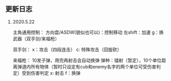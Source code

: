 更新日志
---
1. 2020.5.22 

    主角通用控制：
    方向盘/ASDW(貌似也可以)：控制移动
    左shift：加速
    g：换武器（双手剑/来福枪）
    
    双手剑：
    x：攻击（四段连击）
    c: 特殊攻击（回旋砍）
    
    来福枪：
    10发子弹，用完再射击会自动换弹
    弹种：镭射（暂定），10个单位距离弹道内所有物体（暂时只设定有cub和enemy名字的两个单位可受伤害判定）受到伤害判定
    x: 射击
    f：换弹
